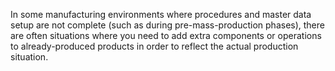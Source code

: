 In some manufacturing environments where procedures and master data setup are not
complete (such as during pre-mass-production phases), there are often situations
where you need to add extra components or operations to already-produced products
in order to reflect the actual production situation.
